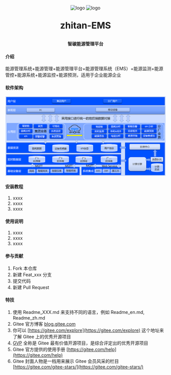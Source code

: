 <p align="center">
	<img alt="logo" src="https://zhitancloud.com/static/img/zt_logo02.png">
    <img alt="logo" src="https://zhitancloud.com/static/img/zt_logo02.png">
</p>
<h1 align="center" style="margin: 30px 0 30px; font-weight: bold;">zhitan-EMS</h1>
<h4 align="center">智碳能源管理平台</h4>


#### 介绍
能源管理系统+能源管理+能源管理平台+能源管理系统（EMS）+能源监测+能源管控+能源系统+能源监控+能源预测，适用于企业能源企业

#### 软件架构
![输入图片说明](%E4%B8%9A%E5%8A%A1%E6%9E%B6%E6%9E%84.png)


#### 安装教程

1.  xxxx
2.  xxxx
3.  xxxx

#### 使用说明

1.  xxxx
2.  xxxx
3.  xxxx

#### 参与贡献

1.  Fork 本仓库
2.  新建 Feat_xxx 分支
3.  提交代码
4.  新建 Pull Request


#### 特技

1.  使用 Readme\_XXX.md 来支持不同的语言，例如 Readme\_en.md, Readme\_zh.md
2.  Gitee 官方博客 [blog.gitee.com](https://blog.gitee.com)
3.  你可以 [https://gitee.com/explore](https://gitee.com/explore) 这个地址来了解 Gitee 上的优秀开源项目
4.  [GVP](https://gitee.com/gvp) 全称是 Gitee 最有价值开源项目，是综合评定出的优秀开源项目
5.  Gitee 官方提供的使用手册 [https://gitee.com/help](https://gitee.com/help)
6.  Gitee 封面人物是一档用来展示 Gitee 会员风采的栏目 [https://gitee.com/gitee-stars/](https://gitee.com/gitee-stars/)
